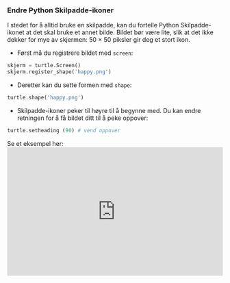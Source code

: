 ### Endre Python Skilpadde-ikoner

I stedet for å alltid bruke en skilpadde, kan du fortelle Python Skilpadde-ikonet at det skal bruke et annet bilde. Bildet bør være lite, slik at det ikke dekker for mye av skjermen: 50 × 50 piksler gir deg et stort ikon.

+ Først må du registrere bildet med `screen`:

```python
skjerm = turtle.Screen()
skjerm.register_shape('happy.png') 
```

+ Deretter kan du sette formen med `shape`:

```python
turtle.shape('happy.png')
```

+ Skilpadde-ikoner peker til høyre til å begynne med. Du kan endre retningen for å få bildet ditt til å peke oppover:

```python
turtle.setheading (90) # vend oppover
```

Se et eksempel her: <iframe src="https://trinket.io/embed/python/5f68ef3fd7?start=result" width="100%" height="300" frameborder="0" marginwidth="0" marginheight="0" allowfullscreen mark="crwd-mark"></iframe>